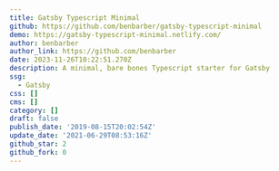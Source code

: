 ```yaml
---
title: Gatsby Typescript Minimal
github: https://github.com/benbarber/gatsby-typescript-minimal
demo: https://gatsby-typescript-minimal.netlify.com/
author: benbarber
author_link: https://github.com/benbarber
date: 2023-11-26T10:22:51.270Z
description: A minimal, bare bones Typescript starter for Gatsby
ssg:
  - Gatsby
css: []
cms: []
category: []
draft: false
publish_date: '2019-08-15T20:02:54Z'
update_date: '2021-06-29T08:53:16Z'
github_star: 2
github_fork: 0
---
```

